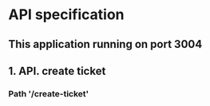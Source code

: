 # API specification
## This application running on port 3004
## 1.  API. create ticket
### Path  '/create-ticket'